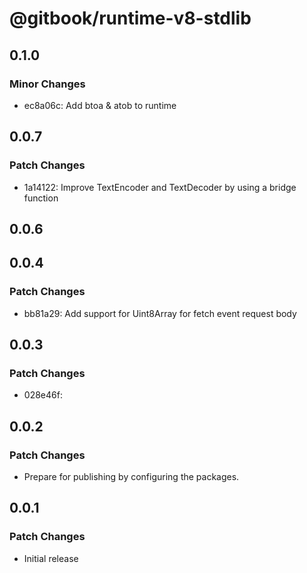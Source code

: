 # @gitbook/runtime-v8-stdlib

## 0.1.0

### Minor Changes

- ec8a06c: Add btoa & atob to runtime

## 0.0.7

### Patch Changes

- 1a14122: Improve TextEncoder and TextDecoder by using a bridge function

## 0.0.6

## 0.0.4

### Patch Changes

- bb81a29: Add support for Uint8Array for fetch event request body

## 0.0.3

### Patch Changes

- 028e46f:

## 0.0.2

### Patch Changes

- Prepare for publishing by configuring the packages.

## 0.0.1

### Patch Changes

- Initial release
